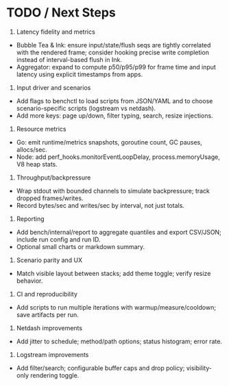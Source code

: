 # TODO / Next Steps

1. Latency fidelity and metrics

- Bubble Tea & Ink: ensure input/state/flush seqs are tightly correlated with the rendered frame; consider hooking precise write completion instead of interval-based flush in Ink.
- Aggregator: expand to compute p50/p95/p99 for frame time and input latency using explicit timestamps from apps.

1. Input driver and scenarios

- Add flags to benchctl to load scripts from JSON/YAML and to choose scenario-specific scripts (logstream vs netdash).
- Add more keys: page up/down, filter typing, search, resize injections.

1. Resource metrics

- Go: emit runtime/metrics snapshots, goroutine count, GC pauses, allocs/sec.
- Node: add perf_hooks.monitorEventLoopDelay, process.memoryUsage, V8 heap stats.

1. Throughput/backpressure

- Wrap stdout with bounded channels to simulate backpressure; track dropped frames/writes.
- Record bytes/sec and writes/sec by interval, not just totals.

1. Reporting

- Add bench/internal/report to aggregate quantiles and export CSV/JSON; include run config and run ID.
- Optional small charts or markdown summary.

1. Scenario parity and UX

- Match visible layout between stacks; add theme toggle; verify resize behavior.

1. CI and reproducibility

- Add scripts to run multiple iterations with warmup/measure/cooldown; save artifacts per run.

1. Netdash improvements

- Add jitter to schedule; method/path options; status histogram; error rate.

1. Logstream improvements

- Add filter/search; configurable buffer caps and drop policy; visibility-only rendering toggle.
